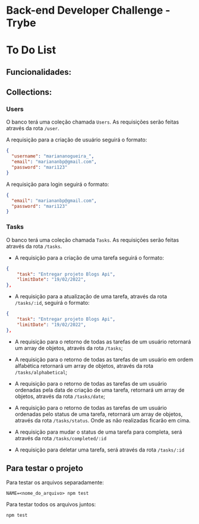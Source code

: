 # Back-end Developer Challenge - Trybe
# To Do List

## Funcionalidades:

## Collections:

### Users

O banco terá uma coleção chamada `Users`.
As requisições serão feitas através da rota `/user`.

A requisição para a criação de usuário seguirá o formato:

```json
{
  "username": "mariananogueira_",
  "email": "mariananbp@gmail.com",
  "password": "mari123"
}
```

A requisição para login seguirá o formato:

```json
{
  "email": "mariananbp@gmail.com",
  "password": "mari123"
}
```

### Tasks

O banco terá uma coleção chamada `Tasks`.
As requisições serão feitas através da rota `/tasks`.

- A requisição para a criação de uma tarefa seguirá o formato:

```json
{
    "task": "Entregar projeto Blogs Api",
    "limitDate": "19/02/2022",
},
```
- A requisição para a atualização de uma tarefa, através da rota `/tasks/:id`, seguirá o formato:

```json
{
    "task": "Entregar projeto Blogs Api",
    "limitDate": "19/02/2022",
},
```

- A requisição para o retorno de todas as tarefas de um usuário retornará um array de objetos, através da rota `/tasks`;

- A requisição para o retorno de todas as tarefas de um usuário em ordem alfabética retornará um array de objetos, através da rota `/tasks/alphabetical`;

- A requisição para o retorno de todas as tarefas de um usuário ordenadas pela data de criação de uma tarefa, retornará um array de objetos, através da rota `/tasks/date`;

- A requisição para o retorno de todas as tarefas de um usuário ordenadas pelo status de uma tarefa, retornará um array de objetos, através da rota `/tasks/status`. Onde as não realizadas ficarão em cima.

- A requisição para mudar o status de uma tarefa para completa, será através da rota `/tasks/completed/:id`

- A requisição para deletar uma tarefa, será através da rota `/tasks/:id`

## Para testar o projeto

Para testar os arquivos separadamente:

`NAME=<nome_do_arquivo> npm test`

Para testar todos os arquivos juntos:

`npm test`